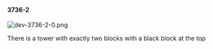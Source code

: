 #### 3736-2
![dev-3736-2-0.png](https://github.com/lil-lab/nlvr/raw/master/nlvr/dev/images/5/dev-3736-2-0.png "dev-3736-2-0.png")

There is a tower with exactly two blocks with a black block at the top